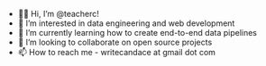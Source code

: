 - 👋🏾 Hi, I’m @teacherc!
- 👀 I’m interested in data engineering and web development
- 🌱 I’m currently learning how to create end-to-end data pipelines
- 💞️ I’m looking to collaborate on open source projects
- 📫 How to reach me - writecandace at gmail dot com
